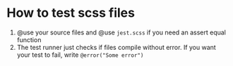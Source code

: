 # How to test scss files

1. @use your source files and @use `jest.scss` if you need an assert equal function
2. The test runner just checks if files compile without error. If you want your test to fail, write `@error("Some error")`
